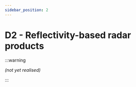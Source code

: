 ```yaml
---
sidebar_position: 2
---
```


# D2 - Reflectivity-based radar products

:::warning

*(not yet realised)*

:::